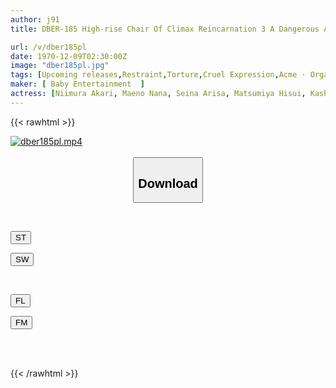 ```yaml
---
author: j91
title: DBER-185 High-rise Chair Of Climax Reincarnation 3 A Dangerous And Powerful Ascension Device That Attacks The Female Body! Hell Will Continue Until You Lose Your Mind

url: /v/dber185pl
date: 1970-12-09T02:30:00Z
image: "dber185pl.jpg"
tags: [Upcoming releases,Restraint,Torture,Cruel Expression,Acme · Orgasm,Neglect	 ]
maker: [ Baby Entertainment  ]
actress: [Niimura Akari, Maeno Nana, Seina Arisa, Matsumiya Hisui, Kashii Kaho, Kuroki Aimu, Tsukihi Sara ]
---
```



{{< rawhtml >}}

<div class="video" data-videoid="pending_link_2.html">
    <a href="javascript:;">
        <img src="/v/dber185pl/dber185pl.jpg" width="WIDTH" height="HEIGHT" alt="dber185pl.mp4" loading="lazy">
    </a>
</div>

<script type="text/javascript" src="https://j91.asia/asset/on-demand-pend.js"></script>

<br>
  <link rel="stylesheet" href="https://j91.asia/asset/bs5.css">
  
  <center>
  <button class="btn btn-primary" type="button" data-bs-toggle="collapse" data-bs-target=".multi-collapse" aria-expanded="false" aria-controls="multiCollapseExample1 multiCollapseExample2"><h2>Download</h2></button></center>
</p>
<div class="row">
  <div class="col">
    <div class="collapse multi-collapse" id="multiCollapseExample1">
      <div class="card card-body">
	      	      <br>
<div class="buttons">  
<p><a href="https://j91.asia/pending_link_2.html" target="_blank"><button class="btn-hover color-3"><i class="fa fa-download"></i> ST</button></a></p>
<p><a href="https://j91.asia/pending_link_2.html" target="_blank"><button class="btn-hover color-2"><i class="fa fa-download"></i> SW</button></a></p></div>
    </div>
  </div>
</div>
  <div class="col">
    <div class="collapse multi-collapse" id="multiCollapseExample2">
      <div class="card card-body">
	      <br>
<div class="buttons">
<p><a href="https://j91.asia/pending_link_2.html" target="_blank"><button class="btn-hover color-9"><i class="fa fa-download"></i> FL</button></a></p>
<p><a href="https://j91.asia/pending_link_2.html" target="_blank"><button class="btn-hover color-8"><i class="fa fa-download"></i> FM</button></a></p></div>
<br><br>
      </div>
    </div>
  </div>
</div>

{{< /rawhtml >}}